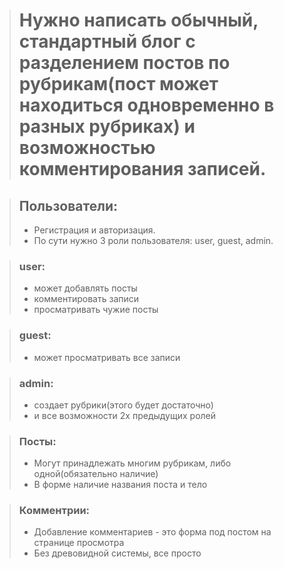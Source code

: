 > # Нужно написать обычный, стандартный блог с разделением постов по рубрикам(пост может находиться одновременно в разных рубриках) и возможностью комментирования записей.

> ## Пользователи:
> * Регистрация и авторизация.
> * По сути нужно 3 роли пользователя: user, guest, admin.

> ### user:
>  * может добавлять посты 
>  * комментировать записи
>  * просматривать чужие посты

> ### guest: 
>  * может просматривать все записи

> ### admin:
>  * создает рубрики(этого будет достаточно)
>  * и все возможности 2х предыдущих ролей

> ### Посты:
>  * Могут принадлежать многим рубрикам, либо одной(обязательно наличие)
>  * В форме наличие названия поста и тело 

> ### Комментрии:
>  * Добавление комментариев - это форма под постом на странице просмотра
>  * Без древовидной системы, все просто
